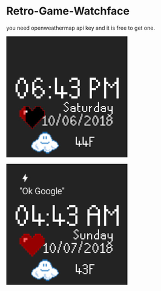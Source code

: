 # Retro-Game-Watchface


you need openweathermap api key and it is free to get one.  


![Screenshot](/wear/src/main/res/drawable/screenshot.png)

![Screenshot 2](/wear/src/main/res/drawable/screenshot2.png)



